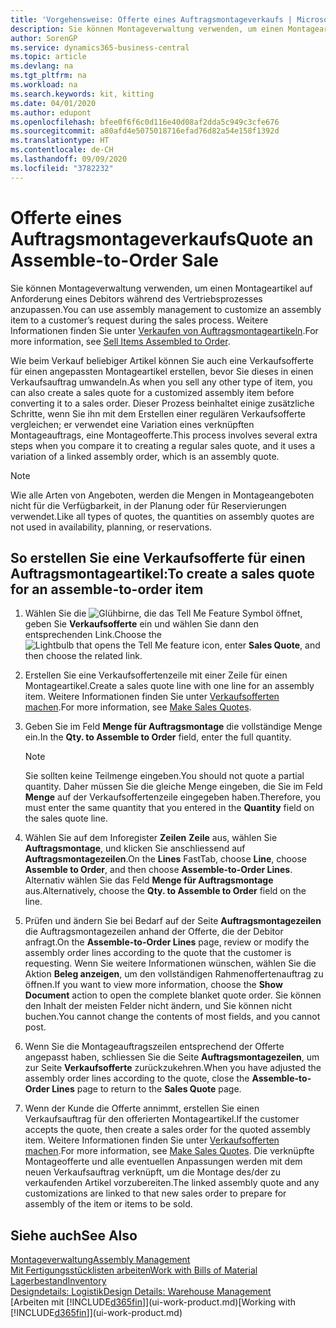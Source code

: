 ```yaml
---
title: 'Vorgehensweise: Offerte eines Auftragsmontageverkaufs | Microsoft Docs'
description: Sie können Montageverwaltung verwenden, um einen Montageartikel auf Anforderung eines Debitors während des Vertriebsprozesses anzupassen.
author: SorenGP
ms.service: dynamics365-business-central
ms.topic: article
ms.devlang: na
ms.tgt_pltfrm: na
ms.workload: na
ms.search.keywords: kit, kitting
ms.date: 04/01/2020
ms.author: edupont
ms.openlocfilehash: bfee0f6f6c0d116e40d08af2dda5c949c3cfe676
ms.sourcegitcommit: a80afd4e5075018716efad76d82a54e158f1392d
ms.translationtype: HT
ms.contentlocale: de-CH
ms.lasthandoff: 09/09/2020
ms.locfileid: "3782232"
---
```

# <a name="quote-an-assemble-to-order-sale"></a><span data-ttu-id="2c250-103">Offerte eines Auftragsmontageverkaufs</span><span class="sxs-lookup"><span data-stu-id="2c250-103">Quote an Assemble-to-Order Sale</span></span>
<span data-ttu-id="2c250-104">Sie können Montageverwaltung verwenden, um einen Montageartikel auf Anforderung eines Debitors während des Vertriebsprozesses anzupassen.</span><span class="sxs-lookup"><span data-stu-id="2c250-104">You can use assembly management to customize an assembly item to a customer’s request during the sales process.</span></span> <span data-ttu-id="2c250-105">Weitere Informationen finden Sie unter [Verkaufen von Auftragsmontageartikeln](assembly-how-to-sell-items-assembled-to-order.md).</span><span class="sxs-lookup"><span data-stu-id="2c250-105">For more information, see [Sell Items Assembled to Order](assembly-how-to-sell-items-assembled-to-order.md).</span></span>  

<span data-ttu-id="2c250-106">Wie beim Verkauf beliebiger Artikel können Sie auch eine Verkaufsofferte für einen angepassten Montageartikel erstellen, bevor Sie dieses in einen Verkaufsauftrag umwandeln.</span><span class="sxs-lookup"><span data-stu-id="2c250-106">As when you sell any other type of item, you can also create a sales quote for a customized assembly item before converting it to a sales order.</span></span> <span data-ttu-id="2c250-107">Dieser Prozess beinhaltet einige zusätzliche Schritte, wenn Sie ihn mit dem Erstellen einer regulären Verkaufsofferte vergleichen; er verwendet eine Variation eines verknüpften Montageauftrags, eine Montageofferte.</span><span class="sxs-lookup"><span data-stu-id="2c250-107">This process involves several extra steps when you compare it to creating a regular sales quote, and it uses a variation of a linked assembly order, which is an assembly quote.</span></span>

> [!NOTE]  
>  <span data-ttu-id="2c250-108">Wie alle Arten von Angeboten, werden die Mengen in Montageangeboten nicht für die Verfügbarkeit, in der Planung oder für Reservierungen verwendet.</span><span class="sxs-lookup"><span data-stu-id="2c250-108">Like all types of quotes, the quantities on assembly quotes are not used in availability, planning, or reservations.</span></span>  

## <a name="to-create-a-sales-quote-for-an-assemble-to-order-item"></a><span data-ttu-id="2c250-109">So erstellen Sie eine Verkaufsofferte für einen Auftragsmontageartikel:</span><span class="sxs-lookup"><span data-stu-id="2c250-109">To create a sales quote for an assemble-to-order item</span></span>  
1.  <span data-ttu-id="2c250-110">Wählen Sie die ![Glühbirne, die das Tell Me Feature](media/ui-search/search_small.png "Tell Me-Funktion") Symbol öffnet, geben Sie **Verkaufsofferte** ein und wählen Sie dann den entsprechenden Link.</span><span class="sxs-lookup"><span data-stu-id="2c250-110">Choose the ![Lightbulb that opens the Tell Me feature](media/ui-search/search_small.png "Tell me what you want to do") icon, enter **Sales Quote**, and then choose the related link.</span></span>  
2.  <span data-ttu-id="2c250-111">Erstellen Sie eine Verkaufsoffertenzeile mit einer Zeile für einen Montageartikel.</span><span class="sxs-lookup"><span data-stu-id="2c250-111">Create a sales quote line with one line for an assembly item.</span></span> <span data-ttu-id="2c250-112">Weitere Informationen finden Sie unter [Verkaufsofferten machen](sales-how-make-offers.md).</span><span class="sxs-lookup"><span data-stu-id="2c250-112">For more information, see [Make Sales Quotes](sales-how-make-offers.md).</span></span>  
3.  <span data-ttu-id="2c250-113">Geben Sie im Feld **Menge für Auftragsmontage** die vollständige Menge ein.</span><span class="sxs-lookup"><span data-stu-id="2c250-113">In the **Qty. to Assemble to Order** field, enter the full quantity.</span></span>

    > [!NOTE]  
    >  <span data-ttu-id="2c250-114">Sie sollten keine Teilmenge eingeben.</span><span class="sxs-lookup"><span data-stu-id="2c250-114">You should not quote a partial quantity.</span></span> <span data-ttu-id="2c250-115">Daher müssen Sie die gleiche Menge eingeben, die Sie im Feld **Menge** auf der Verkaufsoffertenzeile eingegeben haben.</span><span class="sxs-lookup"><span data-stu-id="2c250-115">Therefore, you must enter the same quantity that you entered in the **Quantity** field on the sales quote line.</span></span>  

4.  <span data-ttu-id="2c250-116">Wählen Sie auf dem Inforegister **Zeilen** **Zeile** aus, wählen Sie **Auftragsmontage**, und klicken Sie anschliessend auf **Auftragsmontagezeilen**.</span><span class="sxs-lookup"><span data-stu-id="2c250-116">On the **Lines** FastTab, choose **Line**, choose **Assemble to Order**, and then choose **Assemble-to-Order Lines**.</span></span> <span data-ttu-id="2c250-117">Alternativ wählen Sie das Feld **Menge für Auftragsmontage** aus.</span><span class="sxs-lookup"><span data-stu-id="2c250-117">Alternatively, choose the **Qty. to Assemble to Order** field on the line.</span></span>  
5.  <span data-ttu-id="2c250-118">Prüfen und ändern Sie bei Bedarf auf der Seite **Auftragsmontagezeilen** die Auftragsmontagezeilen anhand der Offerte, die der Debitor anfragt.</span><span class="sxs-lookup"><span data-stu-id="2c250-118">On the **Assemble-to-Order Lines** page, review or modify the assembly order lines according to the quote that the customer is requesting.</span></span> <span data-ttu-id="2c250-119">Wenn Sie weitere Informationen wünschen, wählen Sie die Aktion **Beleg anzeigen**, um den vollständigen Rahmenoffertenauftrag zu öffnen.</span><span class="sxs-lookup"><span data-stu-id="2c250-119">If you want to view more information, choose the **Show Document** action to open the complete blanket quote order.</span></span> <span data-ttu-id="2c250-120">Sie können den Inhalt der meisten Felder nicht ändern, und Sie können nicht buchen.</span><span class="sxs-lookup"><span data-stu-id="2c250-120">You cannot change the contents of most fields, and you cannot post.</span></span>  
6.  <span data-ttu-id="2c250-121">Wenn Sie die Montageauftragszeilen entsprechend der Offerte angepasst haben, schliessen Sie die Seite **Auftragsmontagezeilen**, um zur Seite **Verkaufsofferte** zurückzukehren.</span><span class="sxs-lookup"><span data-stu-id="2c250-121">When you have adjusted the assembly order lines according to the quote, close the **Assemble-to-Order Lines** page to return to the **Sales Quote** page.</span></span>  
7.  <span data-ttu-id="2c250-122">Wenn der Kunde die Offerte annimmt, erstellen Sie einen Verkaufsauftrag für den offerierten Montageartikel.</span><span class="sxs-lookup"><span data-stu-id="2c250-122">If the customer accepts the quote, then create a sales order for the quoted assembly item.</span></span> <span data-ttu-id="2c250-123">Weitere Informationen finden Sie unter [Verkaufsofferten machen](sales-how-make-offers.md).</span><span class="sxs-lookup"><span data-stu-id="2c250-123">For more information, see [Make Sales Quotes](sales-how-make-offers.md).</span></span> <span data-ttu-id="2c250-124">Die verknüpfte Montageofferte und alle eventuellen Anpassungen werden mit dem neuen Verkaufsauftrag verknüpft, um die Montage des/der zu verkaufenden Artikel vorzubereiten.</span><span class="sxs-lookup"><span data-stu-id="2c250-124">The linked assembly quote and any customizations are linked to that new sales order to prepare for assembly of the item or items to be sold.</span></span>  

## <a name="see-also"></a><span data-ttu-id="2c250-125">Siehe auch</span><span class="sxs-lookup"><span data-stu-id="2c250-125">See Also</span></span>  
[<span data-ttu-id="2c250-126">Montageverwaltung</span><span class="sxs-lookup"><span data-stu-id="2c250-126">Assembly Management</span></span>](assembly-assemble-items.md)  
[<span data-ttu-id="2c250-127">Mit Fertigungsstücklisten arbeiten</span><span class="sxs-lookup"><span data-stu-id="2c250-127">Work with Bills of Material</span></span>](inventory-how-work-BOMs.md)  
[<span data-ttu-id="2c250-128">Lagerbestand</span><span class="sxs-lookup"><span data-stu-id="2c250-128">Inventory</span></span>](inventory-manage-inventory.md)  
[<span data-ttu-id="2c250-129">Designdetails: Logistik</span><span class="sxs-lookup"><span data-stu-id="2c250-129">Design Details: Warehouse Management</span></span>](design-details-warehouse-management.md)  
<span data-ttu-id="2c250-130">[Arbeiten mit [!INCLUDE[d365fin](includes/d365fin_md.md)]](ui-work-product.md)</span><span class="sxs-lookup"><span data-stu-id="2c250-130">[Working with [!INCLUDE[d365fin](includes/d365fin_md.md)]](ui-work-product.md)</span></span>
